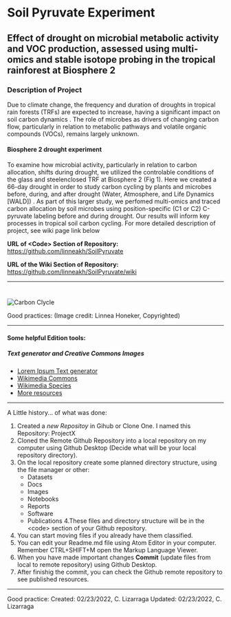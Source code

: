 # Soil Pyruvate Experiment 
## Effect of drought on microbial metabolic activity and VOC production, assessed using multi-omics and stable isotope probing in the tropical rainforest at Biosphere 2

### **Description of Project** <br>
Due to climate change, the frequency and duration of droughts in
tropical rain forests (TRFs) are expected to increase, having a
significant impact on soil carbon dynamics . The role of microbes as
drivers of changing carbon flow, particularly in relation to metabolic
pathways and volatile organic compounds (VOCs), remains largely
unknown.  

#### **Biosphere 2 drought experiment**<br>
To examine how microbial activity, particularly in relation to carbon allocation, shifts
during drought, we utilized the controlable conditions of the glass and steelenclosed
TRF at Biosphere 2 (Fig 1). Here we created a 66-day drought in order to
study carbon cycling by plants and microbes before, during, and after drought (Water,
Atmosphere, and Life Dynamics [WALD]) . As part of this larger study, we perfomed
multi-omics and traced carbon allocation by soil microbes using position-specific (C1 or
C2) C-pyruvate labeling before and during drought. Our results will inform key
processes in tropical soil carbon cycling. For more detailed description of project, see wiki page link below<br>

**URL of \<Code\>  Section of Repository:** https://github.com/linneakh/SoilPyruvate

**URL of the Wiki Section of Repository:** https://github.com/linneakh/SoilPyruvate/wiki


***

# 

![Carbon Clycle](https://github.com/linneakh/SoilPyruvate/tree/main/Images/soil-carbon-cycling.png)

Good practices: (Image credit: Linnea Honeker, Copyrighted)

***

#### Some helpful Edition tools:

##### Text generator and Creative Commons Images

*  [Lorem Ipsum Text generator](https://www.lipsum.com)
*  [Wikimedia Commons](https://commons.wikimedia.org/wiki/Main_Page)
* [Wikimedia Species](https://species.wikimedia.org/wiki/Main_Page)
* [More resources](https://www.wikimedia.org)

***

A Little history... of what was done:

1. Created a _new Repositoy_ in Gihub or Clone One. I named this Repository: ProjectX
2. Cloned the Remote Github Repository into a local repository on my computer using Github Desktop (Decide what will be your local repository directory).
3. On the local repository create some planned directory structure, using the file manager or other:
   - Datasets
   - Docs
   - Images
   - Notebooks
   - Reports
   - Software
   - Publications
4.These files and directory structure will be in the \<code\> section of your Github repository.
5. You can start moving files if you already have them classified.
6. You can edit your Readme.md file using Atom Editor in your computer. Remember CTRL+SHIFT+M open the Markup Language Viewer.
7. When you have made important changes **Commit** (update files from local to remote repository) using Github Desktop.
8. After finishig the commit, you can check the Github remote repository to see published resources.

***
Good practice:
Created: 02/23/2022, C. Lizarraga
Updated: 02/23/2022, C. Lizarraga
